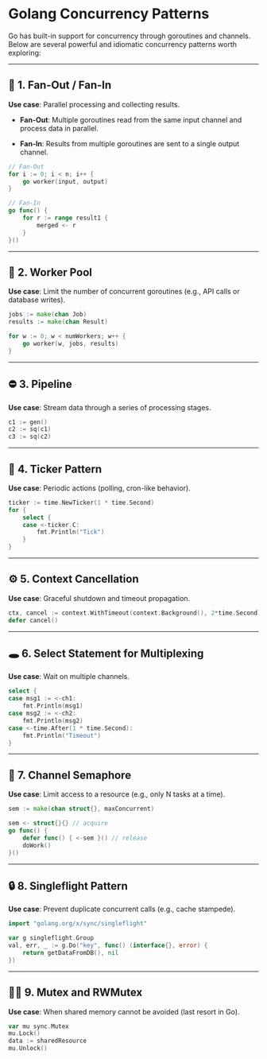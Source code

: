 
# Golang Concurrency Patterns

Go has built-in support for concurrency through goroutines and channels. Below are several powerful and idiomatic concurrency patterns worth exploring:

---

## 🔁 1. Fan-Out / Fan-In

**Use case**: Parallel processing and collecting results.

- **Fan-Out**: Multiple goroutines read from the same input channel and process data in parallel.
    
- **Fan-In**: Results from multiple goroutines are sent to a single output channel.
    

```go
// Fan-Out
for i := 0; i < n; i++ {
    go worker(input, output)
}

// Fan-In
go func() {
    for r := range result1 {
        merged <- r
    }
}()
```

---

## 🧱 2. Worker Pool

**Use case**: Limit the number of concurrent goroutines (e.g., API calls or database writes).

```go
jobs := make(chan Job)
results := make(chan Result)

for w := 0; w < numWorkers; w++ {
    go worker(w, jobs, results)
}
```

---

## ⛔ 3. Pipeline

**Use case**: Stream data through a series of processing stages.

```go
c1 := gen()
c2 := sq(c1)
c3 := sq(c2)
```

---

## 🔁 4. Ticker Pattern

**Use case**: Periodic actions (polling, cron-like behavior).

```go
ticker := time.NewTicker(1 * time.Second)
for {
    select {
    case <-ticker.C:
        fmt.Println("Tick")
    }
}
```

---

## ⚙️ 5. Context Cancellation

**Use case**: Graceful shutdown and timeout propagation.

```go
ctx, cancel := context.WithTimeout(context.Background(), 2*time.Second)
defer cancel()
```

---

## 🕳️ 6. Select Statement for Multiplexing

**Use case**: Wait on multiple channels.

```go
select {
case msg1 := <-ch1:
    fmt.Println(msg1)
case msg2 := <-ch2:
    fmt.Println(msg2)
case <-time.After(1 * time.Second):
    fmt.Println("Timeout")
}
```

---

## 🚪 7. Channel Semaphore

**Use case**: Limit access to a resource (e.g., only N tasks at a time).

```go
sem := make(chan struct{}, maxConcurrent)

sem <- struct{}{} // acquire
go func() {
    defer func() { <-sem }() // release
    doWork()
}()
```

---

## 🔒 8. Singleflight Pattern

**Use case**: Prevent duplicate concurrent calls (e.g., cache stampede).

```go
import "golang.org/x/sync/singleflight"

var g singleflight.Group
val, err, _ := g.Do("key", func() (interface{}, error) {
    return getDataFromDB(), nil
})
```

---

## 👮‍♂️ 9. Mutex and RWMutex

**Use case**: When shared memory cannot be avoided (last resort in Go).

```go
var mu sync.Mutex
mu.Lock()
data := sharedResource
mu.Unlock()
```